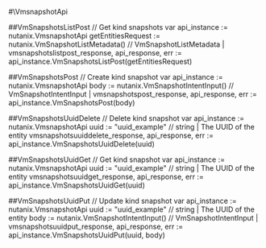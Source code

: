 #\VmsnapshotApi

##VmSnapshotsListPost
//  Get kind snapshots
var api_instance := nutanix.VmsnapshotApi
getEntitiesRequest := nutanix.VmSnapshotListMetadata() // VmSnapshotListMetadata |
vmsnapshotslistpost_response, api_response, err := api_instance.VmSnapshotsListPost(getEntitiesRequest)

##VmSnapshotsPost
//  Create kind snapshot
var api_instance := nutanix.VmsnapshotApi
body := nutanix.VmSnapshotIntentInput() // VmSnapshotIntentInput |
vmsnapshotspost_response, api_response, err := api_instance.VmSnapshotsPost(body)

##VmSnapshotsUuidDelete
//  Delete kind snapshot
var api_instance := nutanix.VmsnapshotApi
uuid := "uuid_example" // string | The UUID of the entity
vmsnapshotsuuiddelete_response, api_response, err := api_instance.VmSnapshotsUuidDelete(uuid)

##VmSnapshotsUuidGet
//  Get kind snapshot
var api_instance := nutanix.VmsnapshotApi
uuid := "uuid_example" // string | The UUID of the entity
vmsnapshotsuuidget_response, api_response, err := api_instance.VmSnapshotsUuidGet(uuid)

##VmSnapshotsUuidPut
//  Update kind snapshot
var api_instance := nutanix.VmsnapshotApi
uuid := "uuid_example" // string | The UUID of the entity
body := nutanix.VmSnapshotIntentInput() // VmSnapshotIntentInput |
vmsnapshotsuuidput_response, api_response, err := api_instance.VmSnapshotsUuidPut(uuid, body)
